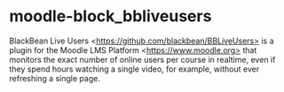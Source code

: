 # moodle-block_bbliveusers
BlackBean Live Users &lt;https://github.com/blackbean/BBLiveUsers> is a plugin for the Moodle LMS Platform &lt;https://www.moodle.org> that monitors the exact number of online users per course in realtime, even if they spend hours watching a single video, for example, without ever refreshing a single page.
